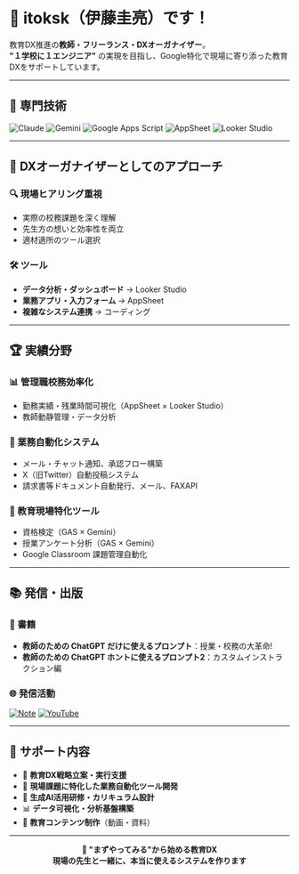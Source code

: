 # 👋 itoksk（伊藤圭亮）です！

教育DX推進の**教師・フリーランス・DXオーガナイザー**。  
**"１学校に１エンジニア"** の実現を目指し、Google特化で現場に寄り添った教育DXをサポートしています。

---

## 🔧 専門技術

![Claude](https://img.shields.io/badge/Claude-FF6B35?style=flat-square&logo=anthropic&logoColor=white) 
![Gemini](https://img.shields.io/badge/Gemini-4285F4?style=flat-square&logo=google&logoColor=white)
![Google Apps Script](https://img.shields.io/badge/Google_Apps_Script-4285F4?style=flat-square&logo=google&logoColor=white)
![AppSheet](https://img.shields.io/badge/AppSheet-34A853?style=flat-square&logo=google&logoColor=white)
![Looker Studio](https://img.shields.io/badge/Looker_Studio-4285F4?style=flat-square&logo=looker&logoColor=white)

---

## 🎯 DXオーガナイザーとしてのアプローチ

### 🔍 現場ヒアリング重視
- 実際の校務課題を深く理解
- 先生方の想いと効率性を両立
- 適材適所のツール選択

### 🛠 ツール
- **データ分析・ダッシュボード** → Looker Studio
- **業務アプリ・入力フォーム** → AppSheet  
- **複雑なシステム連携** → コーディング

---

## 🏆 実績分野

### 📊 管理職校務効率化
- 勤務実績・残業時間可視化（AppSheet × Looker Studio）
- 教師動静管理・データ分析

### 🤖 業務自動化システム
- メール・チャット通知、承認フロー構築
- X（旧Twitter）自動投稿システム
- 請求書等ドキュメント自動発行、メール、FAXAPI

### 🏫 教育現場特化ツール
- 資格検定（GAS × Gemini）
- 授業アンケート分析（GAS × Gemini）
- Google Classroom 課題管理自動化

---

## 📚 発信・出版

### 📖 書籍
- **教師のための ChatGPT だけに使えるプロンプト**：授業・校務の大革命!
- **教師のための ChatGPT ホントに使えるプロンプト2**：カスタムインストラクション編

### 🌐 発信活動
[![Note](https://img.shields.io/badge/note-00C851?style=flat-square&logo=note&logoColor=white)](https://note.com/tyaperujp01/)
[![YouTube](https://img.shields.io/badge/YouTube-FF0000?style=flat-square&logo=youtube&logoColor=white)](https://www.youtube.com/@ictch)

---

## 💼 サポート内容

- 🎯 **教育DX戦略立案・実行支援**
- 🔧 **現場課題に特化した業務自動化ツール開発**
- 🤖 **生成AI活用研修・カリキュラム設計**
- 📊 **データ可視化・分析基盤構築**
- 🎥 **教育コンテンツ制作**（動画・資料）

---

<div align="center">
  
**🚀 "まずやってみる"から始める教育DX**  
**現場の先生と一緒に、本当に使えるシステムを作ります**

</div>
